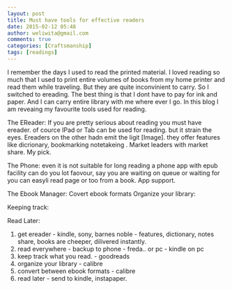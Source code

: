```yaml
---
layout: post
title: Must have tools for effective readers
date: 2015-02-12 05:48
author: weliwita@gmail.com
comments: true
categories: [Craftsmanship]
tags: [readings]
---
```

I remember the days I used to read the printed material. I loved reading so much that I used to print entire volumes of books from my home printer and read them while traveling. But they are quite inconvinient to carry. So I switched to ereading. The best thing is that I dont have to pay for ink and paper. And I can carry entire library with me where ever I go. In this blog I am reveaing my favourite tools used for reading. 

The EReader:
If you are pretty serious about reading you must have ereader. of cource IPad or Tab can be used for reading. but it strain the eyes. Ereaders on the other hadn emit the ligit [Image]. they offer features like dicrionary, bookmarking notetakeing . Market leaders with market share. My pick. 

The Phone:
even it is not suitable for long reading a phone app with epub facility can do you lot faovour, say you are waiting on queue or waiting for you can easyli read page or too from a book. App support.

The Ebook Manager:
Covert ebook formats
Organize your library:

Keeping track:

Read Later:



1. get ereader - kindle, sony, barnes noble - features, dictionary, notes share, books are cheeper, dilivered instantly.
2. read everywhere - backup to phone - freda.. or pc - kindle on pc
3. keep track what you read. - goodreads
4. organize your library - calibre
5. convert between ebook formats - calibre
6. read later - send to kindle, instapaper.